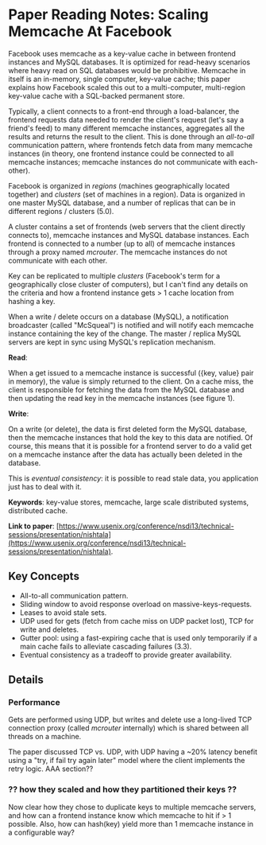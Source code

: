 
# Paper Reading Notes: Scaling Memcache At Facebook

Facebook uses memcache as a key-value cache in between frontend instances and MySQL databases. It is optimized for read-heavy scenarios where heavy read on SQL databases would be prohibitive. Memcache in itself is an in-memory, single computer, key-value cache; this paper explains how Facebook scaled this out to a multi-computer, multi-region key-value cache with a SQL-backed permanent store.

Typically, a client connects to a front-end through a load-balancer, the frontend requests data needed to render the client's request (let's say a friend's feed) to many different memcache instances, aggregates all the results and returns the result to the client. This is done through an _all-to-all_ communication pattern, where frontends fetch data from many memcache instances (in theory, one frontend instance could be connected to all memcache instances; memcache instances do not communicate with each-other). 

Facebook is organized in _regions_ (machines geographically located together) and _clusters_ (set of machines in a region). Data is organized in one master MySQL database, and a number of replicas that can be in different regions / clusters (5.0).

A cluster contains a set of frontends (web servers that the client directly connects to), memcache instances and MySQL database instances. Each frontend is connected to a number (up to all) of memcache instances through a proxy named _mcrouter_. The memcache instances do not communicate with each other.

Key can be replicated to multiple _clusters_ (Facebook's term for a geographically close cluster of computers), but I can't find any details on the criteria and how a frontend instance gets > 1 cache location from hashing a key.

When a write / delete occurs on a database (MySQL), a notification broadcaster (called "McSqueal") is notified and will notify each memcache instance containing the key of the change. The master / replica MySQL servers are kept in sync using MySQL's replication mechanism.

**Read**:

When a get issued to a memcache instance is successful ({key, value} pair in memory), the value is simply returned to the client. On a cache miss, the client is responsible for fetching the data from the MySQL database and then updating the read key in the memcache instances (see figure 1).

**Write**:

On a write (or delete), the data is first deleted form the MySQL database, then the memcache instances that hold the key to this data are notified. Of course, this means that it is possible for a frontend server to do a valid get on a memcache instance after the data has actually been deleted in the database.

This is _eventual consistency_: it is possible to read stale data, you application just has to deal with it.

**Keywords**: key-value stores, memcache, large scale distributed systems, distributed cache.

**Link to paper**: [https://www.usenix.org/conference/nsdi13/technical-sessions/presentation/nishtala](https://www.usenix.org/conference/nsdi13/technical-sessions/presentation/nishtala).

## Key Concepts

- All-to-all communication pattern.
- Sliding window to avoid response overload on massive-keys-requests.
- Leases to avoid stale sets.
- UDP used for gets (fetch from cache miss on UDP packet lost), TCP for write and deletes.
- Gutter pool: using a fast-expiring cache that is used only temporarily if a main cache fails to alleviate cascading failures (3.3).
- Eventual consistency as a tradeoff to provide greater availability.

## Details



### Performance

Gets are performed using UDP, but writes and delete use a long-lived TCP connection proxy (called _mcrouter_ internally) which is shared between all threads on a machine.

The paper discussed TCP vs. UDP, with UDP having a ~20% latency benefit using a "try, if fail try again later" model where the client implements the retry logic. AAA section??

### ?? how they scaled and how they partitioned their keys ??

Now clear how they chose to duplicate keys to multiple memcache servers, and how can a frontend instance know which memcache to hit if > 1 possible. Also, how can hash(key) yield more than 1 memcache instance in a configurable way?





